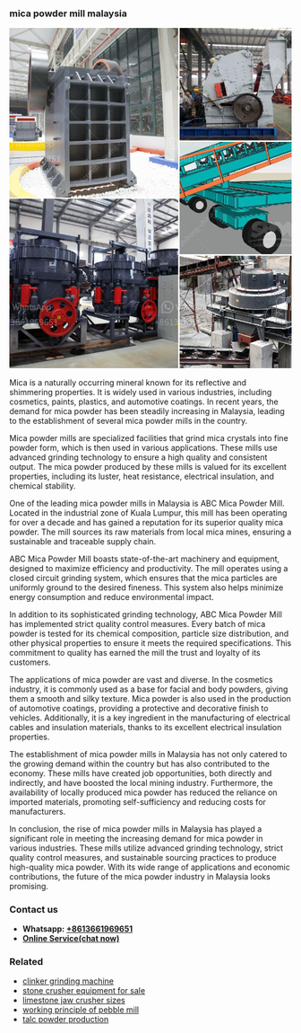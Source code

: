 <h3>mica powder mill malaysia</h3><img src='1706773397.jpg' alt=''><p>Mica is a naturally occurring mineral known for its reflective and shimmering properties. It is widely used in various industries, including cosmetics, paints, plastics, and automotive coatings. In recent years, the demand for mica powder has been steadily increasing in Malaysia, leading to the establishment of several mica powder mills in the country.</p><p>Mica powder mills are specialized facilities that grind mica crystals into fine powder form, which is then used in various applications. These mills use advanced grinding technology to ensure a high quality and consistent output. The mica powder produced by these mills is valued for its excellent properties, including its luster, heat resistance, electrical insulation, and chemical stability.</p><p>One of the leading mica powder mills in Malaysia is ABC Mica Powder Mill. Located in the industrial zone of Kuala Lumpur, this mill has been operating for over a decade and has gained a reputation for its superior quality mica powder. The mill sources its raw materials from local mica mines, ensuring a sustainable and traceable supply chain.</p><p>ABC Mica Powder Mill boasts state-of-the-art machinery and equipment, designed to maximize efficiency and productivity. The mill operates using a closed circuit grinding system, which ensures that the mica particles are uniformly ground to the desired fineness. This system also helps minimize energy consumption and reduce environmental impact.</p><p>In addition to its sophisticated grinding technology, ABC Mica Powder Mill has implemented strict quality control measures. Every batch of mica powder is tested for its chemical composition, particle size distribution, and other physical properties to ensure it meets the required specifications. This commitment to quality has earned the mill the trust and loyalty of its customers.</p><p>The applications of mica powder are vast and diverse. In the cosmetics industry, it is commonly used as a base for facial and body powders, giving them a smooth and silky texture. Mica powder is also used in the production of automotive coatings, providing a protective and decorative finish to vehicles. Additionally, it is a key ingredient in the manufacturing of electrical cables and insulation materials, thanks to its excellent electrical insulation properties.</p><p>The establishment of mica powder mills in Malaysia has not only catered to the growing demand within the country but has also contributed to the economy. These mills have created job opportunities, both directly and indirectly, and have boosted the local mining industry. Furthermore, the availability of locally produced mica powder has reduced the reliance on imported materials, promoting self-sufficiency and reducing costs for manufacturers.</p><p>In conclusion, the rise of mica powder mills in Malaysia has played a significant role in meeting the increasing demand for mica powder in various industries. These mills utilize advanced grinding technology, strict quality control measures, and sustainable sourcing practices to produce high-quality mica powder. With its wide range of applications and economic contributions, the future of the mica powder industry in Malaysia looks promising.</p><h3>Contact us</h3><ul><li><strong>Whatsapp:&nbsp;<a href="https://wa.me/8613661969651">+8613661969651</a></strong></li><li><a href="https://swt.shibang-china.com/?git&amp;zhl&amp;mica powder mill malaysia"><strong>Online Service(chat now)</strong></a></li></ul><h3>Related</h3><ul><li><a href='clinker grinding machine.md'>clinker grinding machine</a></li><li><a href='stone crusher equipment for sale.md'>stone crusher equipment for sale</a></li><li><a href='limestone jaw crusher sizes.md'>limestone jaw crusher sizes</a></li><li><a href='working principle of pebble mill.md'>working principle of pebble mill</a></li><li><a href='talc powder production.md'>talc powder production</a></li></ul>